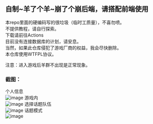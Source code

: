 ## 自制~羊了个羊~崩了个崩后端，请搭配前端使用
本repo里面的硬编码写的很垃圾（临时工质量），不喜勿喷。  
不提供教程，请自行探索。  
下载请前往Actions  
目前没有连接数据库的计划，请安息。  
当然，如果此仓库侵犯了游戏厂商的权益，我会尽快删除。  
本仓库使用WTFPL协议。  

注意：进入游戏后羊群不出现是正常现象。  

### 截图：  
个人信息  
![image](https://user-images.githubusercontent.com/64446140/190565880-ebde7b50-e172-44c8-b4fa-ca4ff154d7e4.png)
游戏内  
![image](https://user-images.githubusercontent.com/64446140/190565977-7ebbf4fa-ae46-4b7d-895f-4283d8147123.png)
选择话题队伍  
![image](https://user-images.githubusercontent.com/64446140/190566110-361148b6-05be-47b5-a845-832a9868a1d2.png)
话题模式  
![image](https://user-images.githubusercontent.com/64446140/190566203-a8d6ae1e-f806-46c6-b387-adbbc27f0f47.png)
